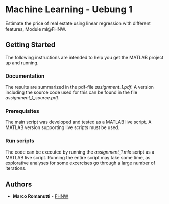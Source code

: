 # Machine Learning - Uebung 1

Estimate the price of real estate using linear regression with different features, Module ml@FHNW.

## Getting Started

The following instructions are intended to help you get the MATLAB project up and running.

### Documentation

The results are summarized in the pdf-file *assignment_1.pdf*. A version including the source code used for this can be found in the file *assignment_1_source.pdf*.

### Prerequisites

The main script was developed and tested as a MATLAB live script. A MATLAB version supporting live scripts must be used.

### Run scripts

The code can be executed by running the *assignment_1.mlx* script as a MATLAB live script. Running the entire script may take some time, as explorative analyses for some excercises go through a large number of iterations.

## Authors

* **Marco Romanutti** - [FHNW](marco.romanutti@students.fhwn.ch)
